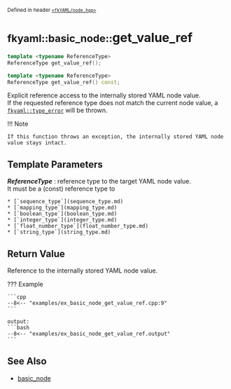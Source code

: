 <small>Defined in header [`<fkYAML/node.hpp>`](https://github.com/fktn-k/fkYAML/blob/develop/include/fkYAML/node.hpp)</small>

# <small>fkyaml::basic_node::</small>get_value_ref

```cpp
template <typename ReferenceType>
ReferenceType get_value_ref();

template <typename ReferenceType>
ReferenceType get_value_ref() const;
```

Explicit reference access to the internally stored YAML node value.  
If the requested reference type does not match the current node value, a [`fkyaml::type_error`](../exception/type_error.md) will be thrown.  

!!! Note

    If this function throws an exception, the internally stored YAML node value stays intact.

## **Template Parameters**

***ReferenceType***
:   reference type to the target YAML node value.  
    It must be a (const) reference type to

    * [`sequence_type`](sequence_type.md)
    * [`mapping_type`](mapping_type.md)
    * [`boolean_type`](boolean_type.md)
    * [`integer_type`](integer_type.md)
    * [`float_number_type`](float_number_type.md)
    * [`string_type`](string_type.md)

## **Return Value**

Reference to the internally stored YAML node value.

??? Example

    ```cpp
    --8<-- "examples/ex_basic_node_get_value_ref.cpp:9"
    ```

    output:
    ```bash
    --8<-- "examples/ex_basic_node_get_value_ref.output"
    ```

## **See Also**

* [basic_node](index.md)
